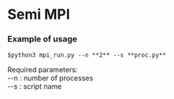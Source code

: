 # Semi MPI

### Example of usage
```
$python3 mpi_run.py --n **2** --s **proc.py**
```
Required parameters: <br>
--n : number of processes <br>
--s : script name
